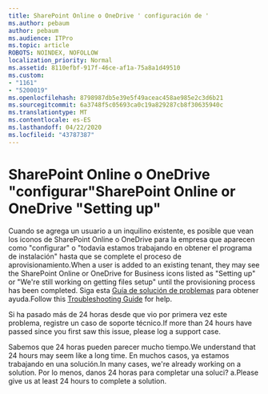 ```yaml
---
title: SharePoint Online o OneDrive ' configuración de '
ms.author: pebaum
author: pebaum
ms.audience: ITPro
ms.topic: article
ROBOTS: NOINDEX, NOFOLLOW
localization_priority: Normal
ms.assetid: 8110efbf-917f-46ce-af1a-75a8a1d49510
ms.custom:
- "1161"
- "5200019"
ms.openlocfilehash: 8798987db5e39e5f49aceac458ae985e2c3d6b21
ms.sourcegitcommit: 6a3748f5c05693ca0c19a829287cb8f30635940c
ms.translationtype: MT
ms.contentlocale: es-ES
ms.lasthandoff: 04/22/2020
ms.locfileid: "43787387"
---
```

# <a name="sharepoint-online-or-onedrive-setting-up"></a><span data-ttu-id="069cb-102">SharePoint Online o OneDrive "configurar"</span><span class="sxs-lookup"><span data-stu-id="069cb-102">SharePoint Online or OneDrive "Setting up"</span></span>

<span data-ttu-id="069cb-103">Cuando se agrega un usuario a un inquilino existente, es posible que vean los iconos de SharePoint Online o OneDrive para la empresa que aparecen como "configurar" o "todavía estamos trabajando en obtener el programa de instalación" hasta que se complete el proceso de aprovisionamiento.</span><span class="sxs-lookup"><span data-stu-id="069cb-103">When a user is added to an existing tenant, they may see the SharePoint Online or OneDrive for Business icons listed as "Setting up" or "We're still working on getting files setup" until the provisioning process has been completed.</span></span> <span data-ttu-id="069cb-104">Siga esta [Guía de solución de problemas](https://docs.microsoft.com/sharepoint/support/sites/troubleshooting-guide-for-sites-stopped-at-provisioning) para obtener ayuda.</span><span class="sxs-lookup"><span data-stu-id="069cb-104">Follow this [Troubleshooting Guide](https://docs.microsoft.com/sharepoint/support/sites/troubleshooting-guide-for-sites-stopped-at-provisioning) for help.</span></span>

<span data-ttu-id="069cb-105">Si ha pasado más de 24 horas desde que vio por primera vez este problema, registre un caso de soporte técnico.</span><span class="sxs-lookup"><span data-stu-id="069cb-105">If more than 24 hours have passed since you first saw this issue, please log a support case.</span></span>

<span data-ttu-id="069cb-106">Sabemos que 24 horas pueden parecer mucho tiempo.</span><span class="sxs-lookup"><span data-stu-id="069cb-106">We understand that 24 hours may seem like a long time.</span></span> <span data-ttu-id="069cb-107">En muchos casos, ya estamos trabajando en una solución.</span><span class="sxs-lookup"><span data-stu-id="069cb-107">In many cases, we're already working on a solution.</span></span> <span data-ttu-id="069cb-108">Por lo menos, danos 24 horas para completar una soluci? a.</span><span class="sxs-lookup"><span data-stu-id="069cb-108">Please give us at least 24 hours to complete a solution.</span></span>

